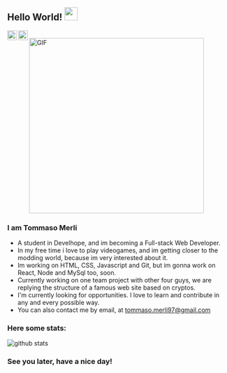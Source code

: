 ## Hello World! <img src="https://raw.githubusercontent.com/iampavangandhi/iampavangandhi/master/gifs/Hi.gif" width="30px"></h2>

<a href="https://linkedin.com/in/tommaso-merli-540417188">
  <img align="left" alt="Tommaso's Linkdein" width="22px" src="https://cdn.jsdelivr.net/npm/simple-icons@v3/icons/linkedin.svg" />
</a>
<a href="https://github.com/iowaKnot">
  <img align="left" alt="Tommaso's Github" width="22px" src="https://cdn.jsdelivr.net/npm/simple-icons@v3/icons/github.svg" />
</a>

<br>
<img style="width: 400px; heigth: 200px;" alt="GIF" src="https://github.com/iowaKnot/iowaKnot/blob/58f673adc12e852fcc16152deb45c15261871b1d/cyberpunk-pixel-city-neon.gif" />

### I am Tommaso Merli
- A student in Develhope, and im becoming a Full-stack Web Developer.
- In my free time i love to play videogames, and im getting closer to the modding world, because im very interested about it.
- Im working on HTML, CSS, Javascript and Git, but im gonna work on React, Node and MySql too, soon. 
- Currently working on one team project with other four guys, we are replying the structure of a famous web site based on cryptos.
- I'm currently looking for opportunities. I love to learn and contribute in any and every possible way.
- You can also contact me by email, at tommaso.merli97@gmail.com

### Here some stats:
![github stats](https://github-readme-stats.vercel.app/api?username=iowaKnot)

### See you later, have a nice day!
